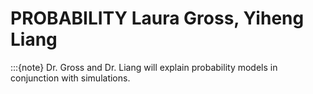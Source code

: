 # PROBABILITY Laura Gross, Yiheng Liang

:::{note}
Dr. Gross and Dr. Liang will explain probability models in conjunction with simulations.
